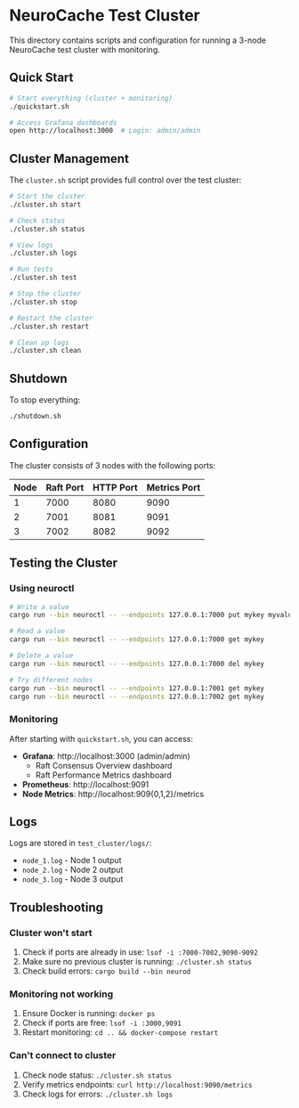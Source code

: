 # NeuroCache Test Cluster

This directory contains scripts and configuration for running a 3-node NeuroCache test cluster with monitoring.

## Quick Start

```bash
# Start everything (cluster + monitoring)
./quickstart.sh

# Access Grafana dashboards
open http://localhost:3000  # Login: admin/admin
```

## Cluster Management

The `cluster.sh` script provides full control over the test cluster:

```bash
# Start the cluster
./cluster.sh start

# Check status
./cluster.sh status

# View logs
./cluster.sh logs

# Run tests
./cluster.sh test

# Stop the cluster
./cluster.sh stop

# Restart the cluster
./cluster.sh restart

# Clean up logs
./cluster.sh clean
```

## Shutdown

To stop everything:

```bash
./shutdown.sh
```

## Configuration

The cluster consists of 3 nodes with the following ports:

| Node | Raft Port | HTTP Port | Metrics Port |
|------|-----------|-----------|--------------|
| 1    | 7000      | 8080      | 9090         |
| 2    | 7001      | 8081      | 9091         |
| 3    | 7002      | 8082      | 9092         |

## Testing the Cluster

### Using neuroctl

```bash
# Write a value
cargo run --bin neuroctl -- --endpoints 127.0.0.1:7000 put mykey myvalue

# Read a value
cargo run --bin neuroctl -- --endpoints 127.0.0.1:7000 get mykey

# Delete a value
cargo run --bin neuroctl -- --endpoints 127.0.0.1:7000 del mykey

# Try different nodes
cargo run --bin neuroctl -- --endpoints 127.0.0.1:7001 get mykey
cargo run --bin neuroctl -- --endpoints 127.0.0.1:7002 get mykey
```

### Monitoring

After starting with `quickstart.sh`, you can access:

- **Grafana**: http://localhost:3000 (admin/admin)
  - Raft Consensus Overview dashboard
  - Raft Performance Metrics dashboard
- **Prometheus**: http://localhost:9091
- **Node Metrics**: http://localhost:909{0,1,2}/metrics

## Logs

Logs are stored in `test_cluster/logs/`:
- `node_1.log` - Node 1 output
- `node_2.log` - Node 2 output  
- `node_3.log` - Node 3 output

## Troubleshooting

### Cluster won't start
1. Check if ports are already in use: `lsof -i :7000-7002,9090-9092`
2. Make sure no previous cluster is running: `./cluster.sh status`
3. Check build errors: `cargo build --bin neurod`

### Monitoring not working
1. Ensure Docker is running: `docker ps`
2. Check if ports are free: `lsof -i :3000,9091`
3. Restart monitoring: `cd .. && docker-compose restart`

### Can't connect to cluster
1. Check node status: `./cluster.sh status`
2. Verify metrics endpoints: `curl http://localhost:9090/metrics`
3. Check logs for errors: `./cluster.sh logs`